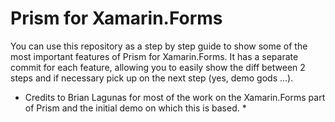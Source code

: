 # Prism for Xamarin.Forms

You can use this repository as a step by step guide to show some of the most important features of Prism for Xamarin.Forms. It has a separate commit for each feature, allowing you to easily show the diff between 2 steps and if necessary pick up on the next step (yes, demo gods ...).

* Credits to Brian Lagunas for most of the work on the Xamarin.Forms part of Prism and the initial demo on which this is based. *
